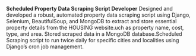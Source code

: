 **Scheduled Property Data Scraping Script Developer**
Designed and developed a robust, automated property data scraping script using Django, Selenium, BeautifulSoup, and MongoDB to extract and store essential property details from the HOUSING website.uch as property name, cost, type, and area.
Stored  scraped data in a MongoDB database.Scheduled Scraping script to run twice daily for specific cities and localities using Django’s cron job management.
